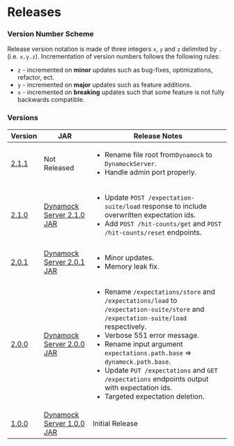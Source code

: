 # Releases

### Version Number Scheme
Release version notation is made of three integers `x`, `y` and `z` delimited by `.` (i.e. `x.y.z`). Incrementation of version numbers follows the following rules:
- `z` - incremented on **minor** updates such as bug-fixes, optimizations, refactor, ect.
- `y` - incremented on **major** updates such as feature additions.
- `x` - incremented on **breaking** updates such that some feature is not fully backwards compatible.

### Versions

|Version|JAR|Release Notes|
|---|---|---|
|[2.1.1]()|Not Released|<ul><li>Rename file root from`Dynamock` to `DynamockServer`.</li><li>Handle admin port properly.</li></ul>|
|[2.1.0](https://github.com/dzegel/DynamockServer/tree/Version_2.1.0)|[Dynamock Server 2.1.0 JAR](DynamockServer-2.1.0.jar)|<ul><li>Update `POST /expectation-suite/load` response to include overwritten expectation ids.</li><li>Add `POST /hit-counts/get` and `POST /hit-counts/reset` endpoints.</li></ul> |
|[2.0.1](https://github.com/dzegel/DynamockServer/tree/Version_2.0.1)|[Dynamock Server 2.0.1 JAR](DynamockServer-2.0.1.jar)|<ul><li>Minor updates.</li><li>Memory leak fix.</li></ul>|
|[2.0.0](https://github.com/dzegel/DynamockServer/tree/Version_2.0.0)|[Dynamock Server 2.0.0 JAR](DynamockServer-2.0.0.jar)|<ul><li>Rename `/expectations/store` and `/expectations/load` to `/expectation-suite/store` and `/expectation-suite/load` respectively.</li><li>Verbose 551 error message.</li><li>Rename input argument `expectations.path.base` => `dynamock.path.base`.</li><li>Update `PUT /expectations` and `GET /expectations` endpoints output with expectation ids.</li><li>Targeted expectation deletion.</li></ul>|
|[1.0.0](https://github.com/dzegel/DynamockServer/tree/Version_1.0.0)|[Dynamock Server 1.0.0 JAR](DynamockServer-1.0.0.jar)|Initial Release|
